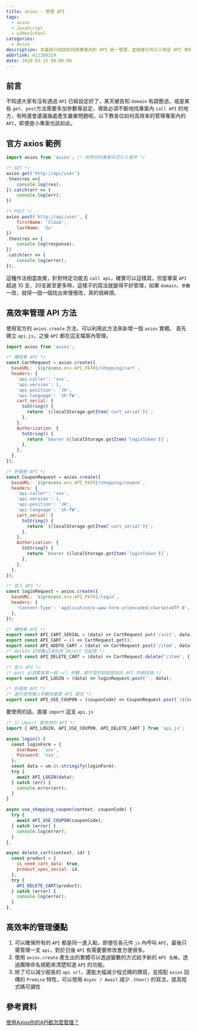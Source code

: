 ```yaml
---
title: axios - 管理 API
tags:
  - axios
  - JavaScript
  - w3HexSchool
categories:
  - Axios
description: 本篇將介紹該如何將專案內的 API 統一管理，並根據元件引入特定 API 來做使用，大大提高程式碼的可讀性跟維護性。
abbrlink: 611398329
date: 2020-03-15 00:00:00
---
```

## 前言
不知道大家有沒有遇過 `API` 已經設定好了，某天被告知 `domain` 有調整過，或是某些 `get`、`post`方法需要多加參數等設定，導致必須不斷地找專案內 `call API` 的地方，有時還會遺漏幾處產生嚴重問題呢。以下教各位如何高效率的管理專案內的 `API`，即便是小專案也該如此。

## 官方 axios 範例
``` JavaScript
import axios from 'axios'; /* 依照你的專案形式引入套件 */

/* GET */
axios.get('http://api/user')
.then(res =>{
    console.log(res);
}).catch(err => {
    console.log(err);
})

/* POST */
axios.post('http://api/user', {
    firstName: 'Cloud',
    lastName: 'Su'
})
.then(res => {
    console.log(response);
})
.catch(err => {
    console.log(error);
});
```
這種作法相當直覺，針對特定功能去 `call api`，確實可以這樣寫，但當專案 `API` 超過 10 支、20支甚至更多時，這樣子的寫法就變得不好管理，如果 `domain`、`參數`一改，就得一個一個找出來慢慢改，真的很麻煩。

## 高效率管理 API 方法
使用官方的 `axios.create` 方法，可以利用此方法來新增一個 `axios` 實體。
首先建立 `api.js`，之後 `API` 都在這支檔案內管理。
``` JavaScript
import axios from 'axios';

/* 購物車 API */
const CartRequest = axios.create({
  baseURL: `${process.env.API_PATH}/shopping/cart`,
  headers: {
    'api-caller': 'xxx',
    'api-version': 1,
    'api-position': 'JH',
    'api-language': 'zh-TW',
    cart_serial: {
      toString() {
        return `${localStorage.getItem('cart_serial')}`;
      },
    },
    Authorization: {
      toString() {
        return `bearer ${localStorage.getItem('loginToken')}`;
      },
    },
  },
});

/* 折價券 API */
const CouponRequest = axios.create({
  baseURL: `${process.env.API_PATH}/shopping/coupon`,
  headers: {
    'api-caller': 'xxx',
    'api-version': 1,
    'api-position': 'JH',
    'api-language': 'zh-TW',
    cart_serial: {
      toString() {
        return `${localStorage.getItem('cart_serial')}`;
      },
    },
    Authorization: {
      toString() {
        return `bearer ${localStorage.getItem('loginToken')}`;
      },
    },
  },
});

/* 登入 API */
const loginRequest = axios.create({
  baseURL: `${process.env.API_PATH}/login`,
  headers: {
    'Content-Type': 'application/x-www-form-urlencoded;charset=UTF-8',
  },
});

/* 購物車 API */
export const API_CART_SERIAL = (data) => CartRequest.put('/init', data);
export const API_CART = () => CartRequest.get();
export const API_ADDTO_CART = (data) => CartRequest.post('/item', data);
/* delete 的參數必須先用 Object 包起來 */
export const API_DELETE_CART = (data) => CartRequest.delete('/item', { data }); 

/* 登入 API */
/* post 必須要有第一個 url 參數，都不寫的話就是指向 API 的根目錄 */
export const API_LOGIN = (data) => loginRequest.post('', data);

/* 折價券 API */
/* 還可使用傳入參數來變更 API 路徑 */
export const API_USE_COUPON = (couponCode) => CouponRequest.post(`/${couponCode}`);
```

要使用的話，直接 `import` 這支 `api.js`
``` JavaScript
/* 只 import 要使用的 API */
import { API_LOGIN, API_USE_COUPON, API_DELETE_CART } from 'api.js';

async login() {
  const loginForm = {
    UserName: 'xxx',
    Password: 'xxx',
  };
  const data = vm.Qs.stringify(loginForm);
  try {
    await API_LOGIN(data);
  } catch (err) {
    console.error(err);
  }
}

async use_shopping_coupon(context, couponCode) {
  try {
    await API_USE_COUPON(couponCode);
  } catch (error) {
    console.log(error);
  }
},

async delete_cart(context, id) {
  const product = {
    is_need_cart_data: true,
    product_spec_serial: id,
  };
  try {
    API_DELETE_CART(product);
  } catch (error) {
    console.log(error);
  }
},
```

## 高效率的管理優點
1. 可以確保所有的 `API` 都是同一進入點，即便在各元件 `js` 內呼叫 `API`，最後只需管理一支 `api`，對於日後 `API` 有需要要修改會方便很多。
2. 使用 `axios.create` 產生出的實體可以透過變數的方式給予新的 `API 名稱`，透過團隊命名規範來清楚知道 `API` 的功能。
3. 除了可以減少超長的 `api url`，還能大幅減少程式碼的撰寫，並搭配 `axios` 回傳的 `Promise` 特性，可以使用 `Async / Await` 減少 `.then()` 的寫法，提高程式碼可讀性

## 參考資料
[使用Axios你的API都怎麼管理？](https://medium.com/i-am-mike/%E4%BD%BF%E7%94%A8axios%E6%99%82%E4%BD%A0%E7%9A%84api%E9%83%BD%E6%80%8E%E9%BA%BC%E7%AE%A1%E7%90%86-557d88365619)